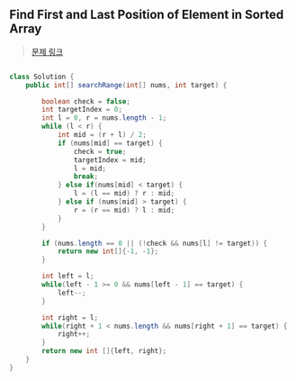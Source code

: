 ## Find First and Last Position of Element in Sorted Array

> [문제 링크]([https://leetcode.com/problems/word-pattern/description/?envType=study-plan-v2&envId=top-interview-150](https://leetcode.com/problems/find-first-and-last-position-of-element-in-sorted-array/description/?envType=study-plan-v2&envId=top-interview-150))

``` java

class Solution {
	public int[] searchRange(int[] nums, int target) {

		boolean check = false;
		int targetIndex = 0;
		int l = 0, r = nums.length - 1;
		while (l < r) {
			int mid = (r + l) / 2;
			if (nums[mid] == target) {
				check = true;
				targetIndex = mid;
				l = mid;
				break;
			} else if(nums[mid] < target) {
				l = (l == mid) ? r : mid;
			} else if (nums[mid] > target) {
				r = (r == mid) ? l : mid;
			}
		}

		if (nums.length == 0 || (!check && nums[l] != target)) {
			return new int[]{-1, -1};
		}

		int left = l;
		while(left - 1 >= 0 && nums[left - 1] == target) {
			left--;
		}

		int right = l;
		while(right + 1 < nums.length && nums[right + 1] == target) {
			right++;
		}
		return new int []{left, right};
	}
}
```
